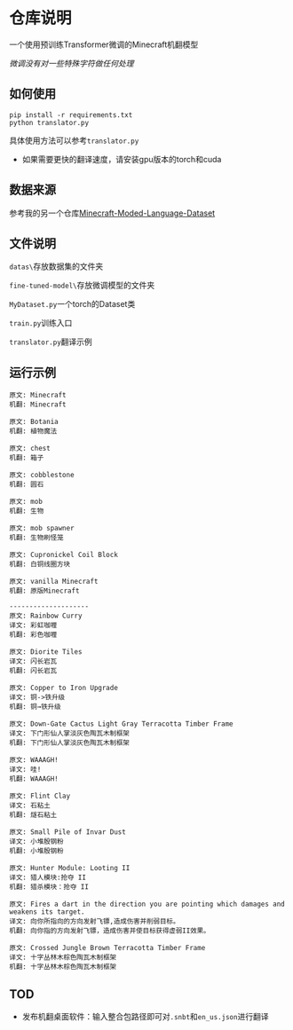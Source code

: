 # 仓库说明

一个使用预训练Transformer微调的Minecraft机翻模型

*微调没有对一些特殊字符做任何处理*

## 如何使用

```
pip install -r requirements.txt
python translator.py
```

具体使用方法可以参考`translator.py`

- 如果需要更快的翻译速度，请安装gpu版本的torch和cuda

## 数据来源

参考我的另一个仓库[Minecraft-Moded-Language-Dataset](https://github.com/zigerZZZ/Minecraft-Moded-Language-Dataset)

## 文件说明

`datas\`存放数据集的文件夹

`fine-tuned-model\`存放微调模型的文件夹

`MyDataset.py`一个torch的Dataset类

`train.py`训练入口

`translator.py`翻译示例

## 运行示例
```
原文: Minecraft
机翻: Minecraft

原文: Botania
机翻: 植物魔法

原文: chest
机翻: 箱子

原文: cobblestone
机翻: 圆石

原文: mob
机翻: 生物

原文: mob spawner
机翻: 生物刷怪笼

原文: Cupronickel Coil Block
机翻: 白铜线圈方块

原文: vanilla Minecraft
机翻: 原版Minecraft

--------------------
原文: Rainbow Curry
译文: 彩虹咖喱
机翻: 彩色咖喱

原文: Diorite Tiles
译文: 闪长岩瓦
机翻: 闪长岩瓦

原文: Copper to Iron Upgrade
译文: 铜->铁升级
机翻: 铜→铁升级

原文: Down-Gate Cactus Light Gray Terracotta Timber Frame
译文: 下门形仙人掌淡灰色陶瓦木制框架
机翻: 下门形仙人掌淡灰色陶瓦木制框架

原文: WAAAGH!
译文: 哇!
机翻: WAAAGH!

原文: Flint Clay
译文: 石粘土
机翻: 燧石粘土

原文: Small Pile of Invar Dust
译文: 小堆殷钢粉
机翻: 小堆殷钢粉

原文: Hunter Module: Looting II
译文: 猎人模块:抢夺 II
机翻: 猎杀模块：抢夺 II

原文: Fires a dart in the direction you are pointing which damages and weakens its target.
译文: 向你所指向的方向发射飞镖,造成伤害并削弱目标。
机翻: 向你指的方向发射飞镖，造成伤害并使目标获得虚弱II效果。

原文: Crossed Jungle Brown Terracotta Timber Frame
译文: 十字丛林木棕色陶瓦木制框架
机翻: 十字丛林木棕色陶瓦木制框架
```

## TOD

- 发布机翻桌面软件：输入整合包路径即可对`.snbt`和`en_us.json`进行翻译
